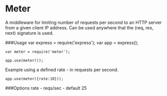 Meter
==========================
A middleware for limiting number of requests per second to an HTTP server from a given client IP address. Can be used anywhere that the (req, res, next) signature is used.

###Usage
    var express = require('express');
    var app = express();

    var meter = require('meter');

    app.use(meter());

Example using a defined rate - in requests per second.

    app.use(meter({rate:10}));
    
###Options
	rate - reqs/sec - default 25
	